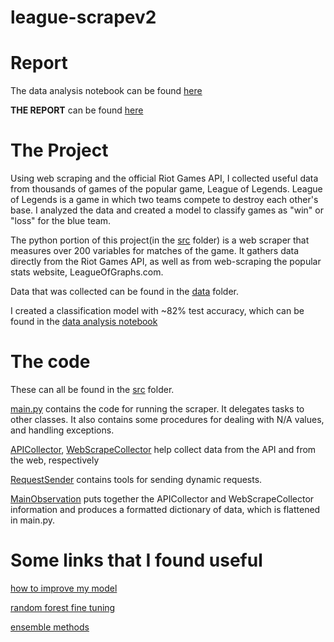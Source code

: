 # league-scrapev2

# Report

The data analysis notebook can be found [here](Riot_01202022.ipynb)

**THE REPORT** can be found [here](writeup/Riot%20Games%20Writeup.pdf)

# The Project

Using web scraping and the official Riot Games API, I collected useful data from thousands of games of the popular game, League of Legends. League of Legends is a game in which two teams compete to destroy each other's base. I analyzed the data and created a model to classify games as "win" or "loss" for the blue team.

The python portion of this project(in the [src](src) folder) is a web scraper that measures over 200 variables for matches of the game. It gathers data directly from the Riot Games API, as well as from web-scraping the popular
stats website, LeagueOfGraphs.com.

Data that was collected can be found in the [data](data) folder.

I created a classification model with ~82% test accuracy, which can be found in the [data analysis notebook](Riot_01202022.ipynb)

# The code

These can all be found in the [src](src) folder.

[main.py](src/main.py) contains the code for running the scraper. It delegates tasks to other classes.
It also contains some procedures for dealing with N/A values, and handling exceptions.

[APICollector](src/APICollector.py), [WebScrapeCollector](src/WebScrapeCollector.py) help collect
data from the API and from the web, respectively

[RequestSender](src/RequestSender.py) contains tools for sending dynamic requests.

[MainObservation](src/MainObservation.py) puts together the APICollector and WebScrapeCollector information
and produces a formatted dictionary of data, which is flattened in main.py.

# Some links that I found useful

[how to improve my model](https://www.analyticsvidhya.com/blog/2015/12/improve-machine-learning-results/)

[random forest fine tuning](https://www.analyticsvidhya.com/blog/2015/06/tuning-random-forest-model/)

[ensemble methods](https://www.analyticsvidhya.com/blog/2015/08/introduction-ensemble-learning/)

